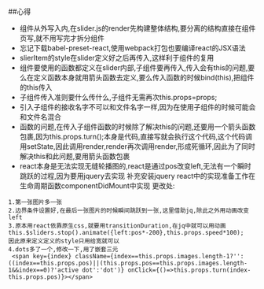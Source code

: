 ##心得
- 组件从外写入内,在slider.js的render先构建整体结构,要分离的结构直接在组件页写,就不用写完才拆分组件
- 忘记下载babel-preset-react,使用webpack打包也要编译react的JSX语法
- slierItem的style在slider定义好之后再传入,这样利于组件的复用
- 组件要使用的函数都定义在slider内部,子组件要再传入,传入会有this的问题,要么在定义函数本身就用箭头函数去定义,要么传入函数的时候bind(this),把组件的this传入
- 子组件传入准则要什么传什么,子组件无需再次this.props=props;
- 引入子组件的接收名字不可以和文件名字一样,因为在使用子组件的时候可能会和文件名混合
- 函数的问题,在传入子组件函数的时候除了解决this的问题,还要用一个箭头函数包裹,因为this.props.turn();本身是代码,直接写就会执行这个代码,这个代码调用setState,因此调用render,render再次调用render,形成死循环,因此为了同时解决this和此问题,要用箭头函数包裹
- react本身是无法实现无缝轮播图的,react是通过pos改变left,无法有一个瞬时跳跃的过程,因为要用jquery去实现
    补充安装jquery
    react中的实现准备工作在生命周期函数componentDidMount中实现
更改处:
```
1.第一张图片多一张
2.边界条件设置好,在最后一张图片的时候瞬间跳跃到一张,这里借助jq,除此之外用动画改变left
3.原本用react依靠原生css,就要用transitionDuration,在jq中就可以用动画
this.$sliders.stop().animate({left:pos*-200},this.props.speed*100);
因此原来定义定义的style只用给宽就可以
4.dots多了一个,修改一下,用了嵌套三元
 <span key={index} className={index==this.props.images.length-1?'':((index==this.props.pos)||(this.props.pos==this.props.images.length-1&&index==0)?'active dot':'dot')} onClick={()=>this.props.turn(index-this.props.pos)}></span>
```
